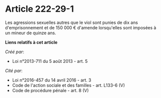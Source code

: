 # Article 222-29-1

Les agressions sexuelles autres que le viol sont punies de dix ans d'emprisonnement et de 150 000 € d'amende lorsqu'elles
sont imposées à un mineur de quinze ans.

**Liens relatifs à cet article**

_Créé par_:

  - Loi n°2013-711 du 5 août 2013 - art. 5

_Cité par_:

  - Loi n°2016-457 du 14 avril 2016 - art. 3
  - Code de l'action sociale et des familles - art. L133-6 (V)
  - Code de procédure pénale - art. 8 (V)
